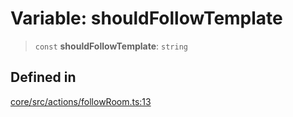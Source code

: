 # Variable: shouldFollowTemplate

> `const` **shouldFollowTemplate**: `string`

## Defined in

[core/src/actions/followRoom.ts:13](https://github.com/ai16z/eliza/blob/c96957e5a5d17e343b499dd4d46ce403856ac5bc/core/src/actions/followRoom.ts#L13)
